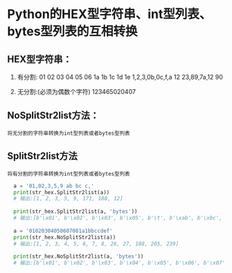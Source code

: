 # Python的HEX型字符串、int型列表、bytes型列表的互相转换

## HEX型字符串：
  1. 有分割:
      01 02 03 04 05 06 1a 1b 1c 1d 1e
      1,2,3,0b,0c,f,a
      12 23,89,7a,12 90
  
  2. 无分割:(必须为偶数个字符)
      123465020407
     
## NoSplitStr2list方法：
    将无分割的字符串转换为int型列表或者bytes型列表

## SplitStr2list方法
    将有分割的字符串转换为int型列表或者bytes型列表
    
```python
  a = '01,02,3,5,9 ab bc c,'
  print(str_hex.SplitStr2list(a))
  # 输出:[1, 2, 3, 5, 9, 171, 188, 12]
  
  print(str_hex.SplitStr2list(a, 'bytes'))
  # 输出:[b'\x01', b'\x02', b'\x03', b'\x05', b'\t', b'\xab', b'\xbc', b'\x0c']
  
  a = '01020304050607081a1bbccdef'
  print(str_hex.NoSplitStr2list(a))
  # 输出:[1, 2, 3, 4, 5, 6, 7, 8, 26, 27, 188, 205, 239]
  
  print(str_hex.NoSplitStr2list(a, 'bytes'))
  # 输出:[b'\x01', b'\x02', b'\x03', b'\x04', b'\x05', b'\x06', b'\x07', b'\x08', b'\x1a', b'\x1b', b'\xbc', b'\xcd', b'\xef']
  
```
